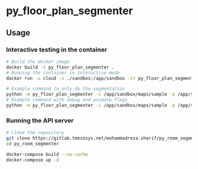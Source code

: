 # py_floor_plan_segmenter

## Usage

### Interactive testing in the container

```bash
# Build the docker image
docker build -t py_floor_plan_segmenter .
# Running the container in interactive mode
docker run -u cloud -v ./sandbox:/app/sandbox -it py_floor_plan_segmenter bash

# Example command to only do the segmentation
python -m py_floor_plan_segmenter -i /app/sandbox/maps/sample -p /app/sandbox/out
# Example command with debug and animate flags
python -m py_floor_plan_segmenter -i /app/sandbox/maps/sample -p /app/sandbox/out --debug --animate
```

### Running the API server

```bash
# Clone the repository
git clone https://gitlab.tmecosys.net/mohammadreza.sharif/py_room_segmenter
cd py_room_segmenter

docker-compose build --no-cache
docker-compose up -d
```
